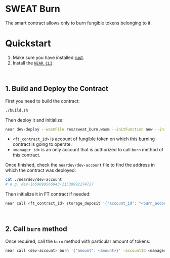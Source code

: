 # SWEAT Burn

The smart contract allows only to burn fungible tokens belonging to it.

# Quickstart

1. Make sure you have installed [rust](https://rust.org/).
2. Install the [`NEAR CLI`](https://github.com/near/near-cli#setup)

<br />

## 1. Build and Deploy the Contract
First you need to build the contract:

```bash
./build.sh
```

Then deploy it and initialize:

```bash
near dev-deploy --wasmFile res/sweat_burn.wasm --initFunction new --initArgs '{"token_account_id": "<ft_contract_id>", "manager_account_id": <manager_id>}
```

- `<ft_contract_id>` is account of fungible token on which this burning contract is going to operate.
- `<manager_id>` is an only account that is authorized to call `burn` method of this contract.

Once finished, check the `neardev/dev-account` file to find the address in which the contract was deployed:

```bash
cat ./neardev/dev-account
# e.g. dev-1659899566943-21539992274727
```

Then initialize it in FT contract if needed:

```bash
near call <ft_contract_id> storage_deposit '{"account_id": "<burn_account_id>"}' --accountId <any_account> --depositYocto 2350000000000000000000  
```

<br />

## 2. Call `burn` method

Once required, call the `burn` method with particular amount of tokens:

```bash
near call <dev-account> burn '{"amount": <amount>}' -accountId <manager_id>
```

<br />
